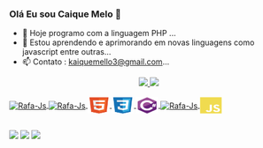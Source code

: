 ### Olá Eu sou Caique Melo 👋

- 🔭 Hoje programo com a linguagem PHP ...
- 🌱 Estou aprendendo e aprimorando em novas linguagens como javascript entre outras...
- 📫 Contato : kaiquemello3@gmail.com...

<div align="center">
  <a href="https://caiquemello.github.io/projetos/">
  <img height="180em" src="https://github-readme-stats.vercel.app/api?username=caiquemello&show_icons=true&theme=dracula&include_all_commits=true&count_private=true"/>
  <img height="180em" src="https://github-readme-stats.vercel.app/api/top-langs/?username=caiquemello&layout=compact&langs_count=7&theme=dracula"/>
</div>

<div style="display: inline_block"><br>
  <img align="center" alt="Rafa-Js" height="50" width="60" src="https://cdn.jsdelivr.net/gh/devicons/devicon/icons/php/php-plain.svg">
 <img align="center" alt="Rafa-Js" height="70" width="60" src="https://cdn.jsdelivr.net/gh/devicons/devicon/icons/mysql/mysql-original-wordmark.svg">
  <img align="center" alt="Rafa-HTML" height="30" width="40" src="https://raw.githubusercontent.com/devicons/devicon/master/icons/html5/html5-original.svg">
  <img align="center" alt="Rafa-CSS" height="30" width="40" src="https://raw.githubusercontent.com/devicons/devicon/master/icons/css3/css3-original.svg">
  <img align="center" alt="Rafa-Csharp" height="30" width="40" src="https://raw.githubusercontent.com/devicons/devicon/master/icons/csharp/csharp-original.svg">
  <img align="center" alt="Rafa-Js" height="30" width="40" src="https://cdn.jsdelivr.net/gh/devicons/devicon/icons/bootstrap/bootstrap-plain-wordmark.svg">
  <img align="center" alt="Rafa-Js" height="30" width="40" src="https://raw.githubusercontent.com/devicons/devicon/master/icons/javascript/javascript-plain.svg">

  
  ##

<div> 

  <a href="https://www.linkedin.com/in/caique-melo-nascimento/" target="_blank"><img src="https://img.shields.io/badge/-LinkedIn-%230077B5?style=for-the-badge&logo=linkedin&logoColor=white" target="_blank"></a> 
  <a href="https://caiquemello.github.io/projetos/" target="_blank"><img src="https://img.shields.io/badge/Blogger-FF5722?style=for-the-badge&logo=blogger&logoColor=white"></a> 
  <a href="https://api.whatsapp.com/send?l=pt_BR&phone=5588996522434/" target="_blank"><img src="https://img.shields.io/badge/WhatsApp-25D366?style=for-the-badge&logo=whatsapp&logoColor=white"></a> 
